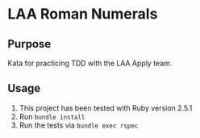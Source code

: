 # LAA Roman Numerals

## Purpose

Kata for practicing TDD with the LAA Apply team.

## Usage

1. This project has been tested with Ruby version 2.5.1
2. Run `bundle install`
3. Run the tests via `bundle exec rspec`

